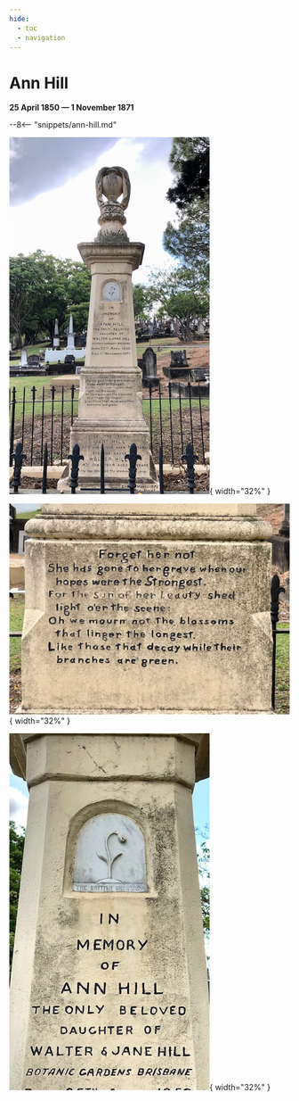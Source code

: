 ```yaml
---
hide:
  - toc
  - navigation
---
```


# Ann Hill

**25 April 1850 — 1 November 1871**

--8<-- "snippets/ann-hill.md"

![](../assets/ann-hill-headstone.jpg){ width="32%" }
 
![](../assets/ann-hill-inscription-1.jpg){ width="32%" } 

![](../assets/ann-hill-inscription-2.jpg){ width="32%" } 
